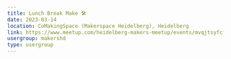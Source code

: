 ```yaml
---
title: Lunch Break Make 🛠️
date: 2023-03-14
location: CoMakingSpace (Makerspace Heidelberg), Heidelberg
link: https://www.meetup.com/heidelberg-makers-meetup/events/mvqjtsyfcfbsb/
usergroup: makershd
type: usergroup
---
```

